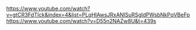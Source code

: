 https://www.youtube.com/watch?v=gtCR3FdTIck&index=4&list=PLqHlAwsJRxANlSuRSgldPWsbNkPqVBeFp
https://www.youtube.com/watch?v=D55n2NAZw8U&t=439s

